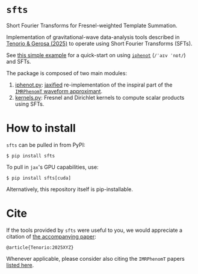 # `sfts`

Short Fourier Transforms for Fresnel-weighted Template Summation.

Implementation of gravitational-wave data-analysis tools described in [Tenorio & Gerosa (2025)][sfts]
to operate using Short Fourier Transforms (SFTs).

See [this simple example](./examples/bns_inspiral.py) for a quick-start on
using [`iphenot`][iphenot] (`/ˈaɪv ˈnɒt/`) and SFTs.

The package is composed of two main modules:

1. [iphenot.py][iphenot]: [jaxified](https://github.com/jax-ml/jax) re-implementation of the
inspiral part of the  [`IMRPhenomT` waveform approximant][LALPhenomT].
1. [kernels.py](./src/sfts/kernels.py): Fresnel and Dirichlet kernels to compute scalar products using SFTs.

# How to install

`sfts` can be pulled in from PyPI:
```
$ pip install sfts
```

To pull in `jax`'s GPU capabilities, use:

```
$ pip install sfts[cuda]
```

Alternatively, this repository itself is pip-installable.

# Cite

If the tools provided by `sfts` were useful to you, we would appreciate a citation of
[the accompanying paper][sfts]:
```
@article{Tenorio:2025XYZ}
```
Whenever applicable, please consider also citing the `IMRPhenomT` papers [listed here][LALPhenomT].

[sfts]: https://arxiv.org
[LALPhenomT]: https://git.ligo.org/lscsoft/lalsuite/-/blob/master/lalsimulation/lib/LALSimIMRPhenomTPHM.c
[iphenot]: ./src/sfts/iphenot.py
